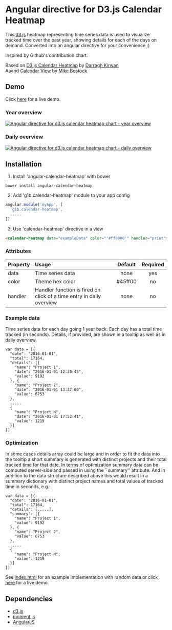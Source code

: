# Angular directive for D3.js Calendar Heatmap

This [d3.js](https://d3js.org/) heatmap representing time series data is used to visualize tracked time over the past year, showing details for each of the days on demand.
Converted into an angular directive for your convenience :)

Inspired by Github's contribution chart.

Based on [D3.js Calendar Heatmap](https://github.com/DKirwan/calendar-heatmap) by [Darragh Kirwan](https://github.com/DKirwan)  
Aaand [Calendar View](https://bl.ocks.org/mbostock/4063318) by [Mike Bostock](https://github.com/mbostock)

## Demo
Click <a href="https://rawgit.com/g1eb/angular-calendar-heatmap/master/" target="_blank">here</a> for a live demo.

### Year overview
[![Angular directive for d3.js calendar heatmap chart - year overview](https://raw.githubusercontent.com/g1eb/angular-calendar-heatmap/master/screenshot_year_overview.png)](https://rawgit.com/g1eb/angular-calendar-heatmap/master/)

### Daily overview
[![Angular directive for d3.js calendar heatmap chart - daily overview](https://raw.githubusercontent.com/g1eb/angular-calendar-heatmap/master/screenshot_daily_overview.png)](https://rawgit.com/g1eb/angular-calendar-heatmap/master/)

## Installation

1) Install 'angular-calendar-heatmap' with bower

```
bower install angular-calendar-heatmap
```

2) Add 'g1b.calendar-heatmap' module to your app config


```javascript
angular.module('myApp', [
  'g1b.calendar-heatmap',
  .....
])
```

3) Use 'calendar-heatmap' directive in a view

```html
<calendar-heatmap data="exampleData" color="'#ff0000'" handler="print"></calendar-heatmap>
```

### Attributes

|Property        | Usage           | Default  | Required |
|:------------- |:-------------|:-----:|:-----:|
| data | Time series data | none | yes |
| color | Theme hex color | #45ff00 | no |
| handler | Handler function is fired on click of a time entry in daily overview | none | no |

### Example data

Time series data for each day going 1 year back.
Each day has a total time tracked (in seconds).
Details, if provided, are shown in a tooltip as well as in daily overview.

```
var data = [{
  "date": "2016-01-01",
  "total": 17164,
  "details": [{
    "name": "Project 1",
    "date": "2016-01-01 12:30:45",
    "value": 9192
  }, {
    "name": "Project 2",
    "date": "2016-01-01 13:37:00",
    "value": 6753
  },
  .....
  {
    "name": "Project N",
    "date": "2016-01-01 17:52:41",
    "value": 1219
  }]
}]
```

### Optimization

In some cases details array could be large and in order to fit the data into the tooltip a short summary is generated with distinct projects and their total tracked time for that date.
In terms of optimization summary data can be computed server-side and passed in using the ``summary'' attribute.
And in addition to the data structure described above this would result in a summary dictionary with distinct project names and total values of tracked time in seconds, e.g.:

```
var data = [{
  "date": "2016-01-01",
  "total": 17164,
  "details": [.....],
  "summary": [{
    "name": "Project 1",
    "value": 9192
  }, {
    "name": "Project 2",
    "value": 6753
  },
  .....
  {
    "name": "Project N",
    "value": 1219
  }]
}]
```

See [index.html](https://github.com/g1eb/angular-calendar-heatmap/blob/master/) for an example implementation with random data or click <a href="https://rawgit.com/g1eb/angular-calendar-heatmap/master/" target="_blank">here</a> for a live demo.

## Dependencies

* [d3.js](https://d3js.org/)
* [moment.js](http://momentjs.com/)
* [AngularJS](https://angularjs.org/)
